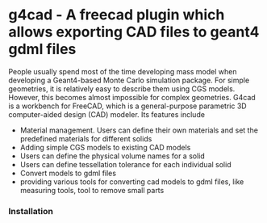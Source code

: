 # g4cad   - A freecad plugin which allows exporting CAD files to geant4 gdml files

People usually spend most of the time developing mass model when developing a Geant4-based Monte Carlo simulation package. For simple geometries, it is relatively easy to describe them using CGS models. 
However, this becomes almost impossible for complex geometries. 
G4cad is a workbench for FreeCAD, which is a general-purpose parametric 3D computer-aided design (CAD) modeler. Its features include

* Material management.  Users can define their own materials and set the predefined materials for different solids 
* Adding simple CGS models to existing CAD models
* Users can define the physical volume names for a solid
* Users can define tessellation tolerance for each individual solid
* Convert models to gdml files
* providing various tools for converting cad models to gdml files, like  measuring tools, tool to remove small parts

### Installation
